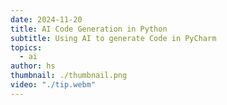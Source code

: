 ```yaml
---
date: 2024-11-20
title: AI Code Generation in Python
subtitle: Using AI to generate Code in PyCharm
topics:
  - ai
author: hs
thumbnail: ./thumbnail.png
video: "./tip.webm"
---
```

